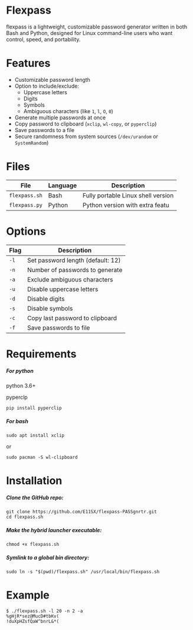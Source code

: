 
# Flexpass


flexpass is a lightweight, customizable password generator written in both Bash and Python, designed for Linux command-line users who want control, speed, and portability.


# Features


- Customizable password length
- Option to include/exclude:
  - Uppercase letters
  - Digits
  - Symbols
  - Ambiguous characters (like `1`, `l`, `O`, `0`)
- Generate multiple passwords at once
- Copy password to clipboard (`xclip`, `wl-copy`, or `pyperclip`)
- Save passwords to a file
- Secure randomness from system sources (`/dev/urandom` or `SystemRandom`)


# Files


| File          | Language | Description                         |
|---------------|----------|-------------------------------------|
| `flexpass.sh` | Bash     | Fully portable Linux shell version  |
| `flexpass.py` | Python   | Python version with extra featu


# Options


| Flag | Description                       |
| ---- | --------------------------------- |
| `-l` | Set password length (default: 12) |
| `-n` | Number of passwords to generate   |
| `-a` | Exclude ambiguous characters      |
| `-u` | Disable uppercase letters         |
| `-d` | Disable digits                    |
| `-s` | Disable symbols                   |
| `-c` | Copy last password to clipboard   |
| `-f` | Save passwords to file            |


# Requirements


##### For python
python 3.6+

  pyperclp

```
pip install pyperclip
```
##### For bash
```
sudo apt install xclip
```
or

```
sudo pacman -S wl-clipboard
```

# Installation

#####   Clone the GitHub repo:

```
git clone https://github.com/E11SX/flexpass-PASSgnrtr.git
cd flexpass.sh
```

#####   Make the hybrid launcher executable:

```
chmod +x flexpass.sh
```

#####   Symlink to a global bin directory:

```
sudo ln -s "$(pwd)/flexpass.sh" /usr/local/bin/flexpass.sh
```


# Example

```
$ ./flexpass.sh -l 20 -n 2 -a
%gHjR*sez@MucD#tbKv(
!duXpHZsfQaW^bnrL&*(
```

